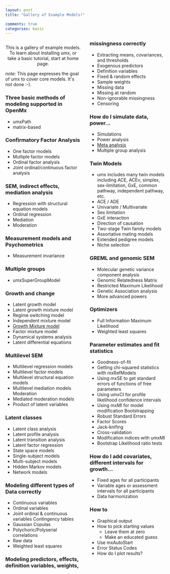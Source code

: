 ```yaml
---
layout: post
title: "Gallery of Example Models!"

comments: true
categories: basic
---
```


<style type="text/css">
	.example {
	  -webkit-columns: 4 150px;
	  -moz-columns: 4 150px;
	  columns: 4 150px;
	  -webkit-column-gap: 2em;
	  -moz-column-gap: 2em;
	  column-gap: 2em;
	}
</style>
<div class="example">

<a  name="top"></a>

<p style="text-align: center;">This is a gallery of example models. To learn about installing umx, or take a basic tutorial, start at home page.</p>


*note*: This page expresses the goal of umx to cover core models. It's not done :-).

### Three basic methods of modeling supported in OpenMx
* umxPath
* matrix-based

### Confirmatory Factor Analysis
* One factor models
* Multiple factor models
* Ordinal factor analysis
* Joint ordinal/continuous factor analysis

### SEM, indirect effects, mediation analysis
* Regression with structural equation models
* Ordinal regression
* Mediation
* Moderation

### Measurement models and Psychometrics
<!-- * Item response theory -->
<!-- * Item factor analysis -->
* Measurement invariance
<!-- * Differential item functioning -->
<!-- * Test equating -->

### Multiple groups
* umxSuperGroupModel


### Growth and change
* Latent growth model
* Latent growth mixture model
* Regime switching model
* Independent mixture model
* [Growth Mixture model](https://vipbg.vcu.edu/vipbg/OpenMx2/docs//OpenMx/latest/GrowthMixtureModel_Path.html)
* Factor mixture model
* Dynamical systems analysis
* Latent differential equations

### Multilevel SEM
* Multilevel regression models
* Multilevel factor models
* Multilevel structural equation models
* Multilevel mediation models Moderation
* Mediated moderation models
* Product of latent variables

### Latent classes
* Latent class analysis
* Latent profile analysis
* Latent transition analysis
* Latent factor regression
* State space models
* Single-subject models
* Multi-subject models
* Hidden Markov models
* Network models

### Modeling different types of Data correctly
* Continuous variables
* Ordinal variables
* Joint ordinal & continuous variables Contingency tables
* Gaussian Copulas
* Polychoric/Polyserial correlations
* Raw data
* Weighted least squares

### Modeling predictors, effects, definition variables, weights, missingness correctly
* Extracting means, covariances, and thresholds
* Exogenous predictors
* Definition variables
* Fixed & random effects
* Sample weights
* Missing data
* Missing at random
* Non-ignorable missingness
* Censoring

### How do I simulate data, power...
* Simulations
* Power analysis
* [Meta analysis](https://cran.r-project.org/web/packages/metaSEM/vignettes/Examples.html)
* Multiple group analysis

### Twin Models
* umx includes many twin models including ACE, ACEv, simplex, sex-limitation, GxE, common pathway, independent pathway, etc.
* ACE / ADE
* Univariate / Multivariate
* Sex limitation
* GxE interaction
* Direction of causation
* Two-stage Twin family models
* Assortative mating models
* Extended pedigree models
* Niche selection

### GREML and genomic SEM
* Molecular genetic variance component analysis
* Genomic Relatedness Matrix
* Restricted Maximum Likelihood
* Genetic Association analysis
* More advanced powers

### Optimizers
* Full Information Maximum Likelihood
* Weighted least squares

### Parameter estimates and fit statistics
* Goodness-of-fit
* Getting chi-squared statistics with mxRefModels
* Using mxSE to get standard errors of functions of free parameters
* Using umxCI for profile likelihood confidence intervals
* Using mxMI for model modification Bootstrapping
* Robust Standard Errors
* Factor Scores
* Jack-knifing
* Cross-validation
* Modification indices with umxMI
* Bootstrap Likelihood ratio tests

### How do I add covariates, different intervals for growth...
* Fixed ages for all participants
* Variable ages or assessment intervals for all participants
* Data harmonization

### How to
* Graphical output
* How to pick starting values
  * Leave them at zero
  * Make an educated guess
 * Use mxAutoStart
  * Error Status Codes
  * How do I plot results?

<div/>
